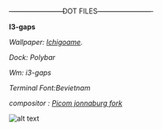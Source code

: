 -̶-̶-̶-̶-̶-̶-̶-̶-̶-̶-̶-̶-̶-̶-̶-̶-̶-̶-̶-̶-̶-̶-̶-̶DOT FILES-̶-̶-̶-̶-̶-̶-̶-̶-̶-̶-̶-̶-̶-̶-̶-̶-̶-̶-̶-̶-̶-̶-̶-̶

**I3-gaps**


*Wallpaper: [Ichigoame](https://gelbooru.com/index.php?page=post&s=view&id=6195212&tags=ichigoame+).*


*Dock: Polybar*


*Wm: i3-gaps*


*Terminal Font:Bevietnam*


*compositor : [Picom jonnaburg fork](https://github.com/jonaburg/picom)*



![alt text](https://cdn.discordapp.com/attachments/862918880523583498/876800495463829524/ricecomplete.png)







